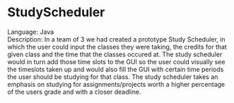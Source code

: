 # StudyScheduler
Language: Java<br />
Description: In a team of 3 we had created a prototype Study Scheduler, in which the user could input the classes they were taking, the credits for that given class and the time                that the classes occured at. The study scheduler would in turn add those time slots to the GUI so the user could visually see the timeslots taken up and would also                fill the GUI with certain time periods the user should be studying for that class. The study scheduler takes an emphasis on studying for assignments/projects worth a              higher percentage of the users grade and with a closer deadline.
